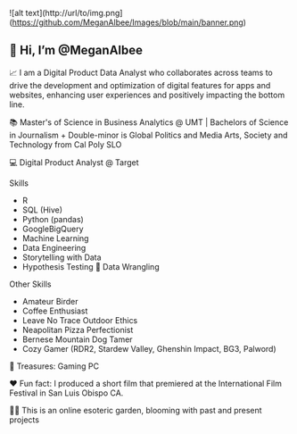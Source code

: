 ![alt text](http://url/to/img.png](https://github.com/MeganAlbee/Images/blob/main/banner.png)


## 👋 Hi, I’m @MeganAlbee 
📈 I am a Digital Product Data Analyst who collaborates across teams to drive the development and optimization of digital features for apps and websites, enhancing user experiences and positively impacting the bottom line.

📚 Master's of Science in Business Analytics @ UMT | Bachelors of Science in Journalism + Double-minor is Global Politics and Media Arts, Society and Technology from Cal Poly SLO

💻 Digital Product Analyst @ Target

Skills
   - R 
  - SQL (Hive)
  - Python (pandas)
  - GoogleBigQuery  
  - Machine Learning 
  - Data Engineering 
  - Storytelling with Data
  - Hypothesis Testing
🤠 Data Wrangling

Other Skills
- Amateur Birder
- Coffee Enthusiast
- Leave No Trace Outdoor Ethics
- Neapolitan Pizza Perfectionist
- Bernese Mountain Dog Tamer
- Cozy Gamer (RDR2, Stardew Valley, Ghenshin Impact, BG3, Palword)

💎 Treasures: Gaming PC

❤️ Fun fact: I produced a short film that premiered at the International Film Festival in San Luis Obispo CA. 

🌿📂 This is an online esoteric garden, blooming with past and present projects
